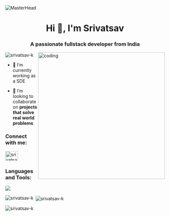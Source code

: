 ![MasterHead](https://logicmojo.com/assets/dist/new_pages/images/js-gif.gif)
<h1 align="center">Hi 👋, I'm Srivatsav</h1>
<h3 align="center">A passionate fullstack developer from India</h3>

<img align="right" alt="coding" width="400" src="https://cdn.dribbble.com/users/1059583/screenshots/4171367/coding-freak.gif" />

<p align="left"> <img src="https://komarev.com/ghpvc/?username=srivatsav-k&label=Profile%20views&color=0e75b6&style=flat" alt="srivatsav-k" /> </p>

- 🔭 I’m currently working as a SDE

- 👯 I’m looking to collaborate on **projects that solve real world problems**

<h3 align="left">Connect with me:</h3>
<p align="left">
<a href="https://linkedin.com/in/srivatsav k" target="blank"><img align="center" src="https://raw.githubusercontent.com/rahuldkjain/github-profile-readme-generator/master/src/images/icons/Social/linked-in-alt.svg" alt="srivatsav k" height="30" width="40" /></a>
</p>

<h3 align="left">Languages and Tools:</h3>
<p align="left">
  <img src="https://skillicons.dev/icons?i=js,ts,html,css,react,redux,vite,nextjs,tailwind,materialui,npm,pnpm,yarn,rollupjs,tensorflow,nodejs,express,sentry,python,cpp,mongodb,postgres,mysql,redis,postman,git,github,gitlab,bash,linux,docker,netlify,vscode,md,notion" />
</p>

<p><img align="left" src="https://github-readme-stats.vercel.app/api/top-langs?username=srivatsav-k&show_icons=true&locale=en&layout=compact" alt="srivatsav-k" /></p>

<p>&nbsp;<img align="center" src="https://github-readme-stats.vercel.app/api?username=srivatsav-k&show_icons=true&locale=en" alt="srivatsav-k" /></p>

<p><img align="center" src="https://github-readme-streak-stats.herokuapp.com/?user=srivatsav-k&" alt="srivatsav-k" /></p>

